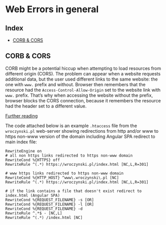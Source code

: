 # Web Errors in general

## Index

  - [CORB & CORS](#corb--cors)

## CORB & CORS

CORB might be a potential hiccup when attempting to load resources from different origin (CORS). The problem can appear when a website requests additional data, but the user used different links to the same website: the one with `www.` prefix and without. Browser then remembers that the resource had the `Access-Control-Allow-Origin` set to the website link with `www.` prefix. That’s why when accessing the website without the prefix, browser blocks the CORS connection, because it remembers the resource had the header set to a different value.

[Further reading](https://www.siteground.com/kb/how_to_redirect_www_urls_to_nonwww/)

The code attached below is an example `.htaccess` file from the `wroczynski.pl` web-server showing redirections from http and/or www to https non-www version of the domain including Angular SPA redirect to main index file:

```htaccess
RewriteEngine on
# all non https links redirected to https non-www domain
RewriteCond %{HTTPS} off
RewriteRule ^(.*) https://wroczynski.pl/index.html [NC,L,R=301]

# www https links redirected to https non-www domain
RewriteCond %{HTTP_HOST} ^www\.wroczynski\.pl [NC]
RewriteRule ^(.*) https://wroczynski.pl/index.html [NC,L,R=301]

# if the link contains a file that doesn't exist redirect to index.html (Angular SPA)
RewriteCond %{REQUEST_FILENAME} -s [OR]
RewriteCond %{REQUEST_FILENAME} -l [OR]
RewriteCond %{REQUEST_FILENAME} -d
RewriteRule ^.*$ - [NC,L]
RewriteRule ^(.*) /index.html [NC]
```
